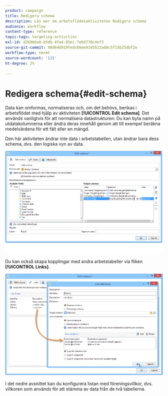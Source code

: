 ```yaml
---
product: campaign
title: Redigera schema
description: Läs mer om arbetsflödesaktiviteten Redigera schema
audience: workflow
content-type: reference
topic-tags: targeting-activities
exl-id: d26966a8-b5db-4fa4-85ec-7ebd770c4ef3
source-git-commit: 98d646919fedc66ee9145522ad0c5f15b25dbf2e
workflow-type: tm+mt
source-wordcount: '115'
ht-degree: 3%

---
```


# Redigera schema{#edit-schema}

Data kan omformas, normaliseras och, om det behövs, berikas i arbetsflödet med hjälp av aktiviteten **[!UICONTROL Edit schema]**. Det används vanligtvis för att normalisera datastrukturen: Du kan byta namn på utdatakolumnerna eller ändra deras innehåll genom att till exempel beräkna medelvärdena för ett fält eller en mängd.

Den här aktiviteten ändrar inte data i arbetstabellen, utan ändrar bara dess schema, dvs. den logiska vyn av data.

![](assets/wf_manipulation_box.png)

Du kan också skapa kopplingar med andra arbetstabeller via fliken **[!UICONTROL Links]**.

![](assets/wf_manipulation_box_link_tab.png)

I det nedre avsnittet kan du konfigurera listan med föreningsvillkor, dvs. villkoren som används för att stämma av data från de två tabellerna.
